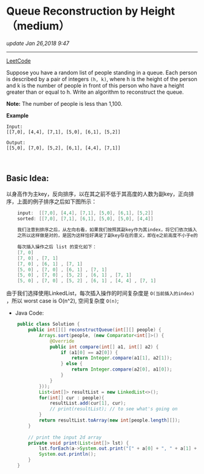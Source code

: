 # Queue Reconstruction by Height （medium）
_update Jan 26,2018 9:47_

---
[LeetCode](https://leetcode.com/problems/queue-reconstruction-by-height/description/)

Suppose you have a random list of people standing in a queue. Each person is described by a pair of integers `(h, k)`, where h is the height of the person and k is the number of people in front of this person who have a height greater than or equal to h. Write an algorithm to reconstruct the queue.

**Note:**
The number of people is less than 1,100.


**Example**
    
    Input:
    [[7,0], [4,4], [7,1], [5,0], [6,1], [5,2]]
    
    Output:
    [[5,0], [7,0], [5,2], [6,1], [4,4], [7,1]]
    
<br>

## Basic Idea:
以身高作为主key，反向排序，以在其之前不低于其高度的人数为副key，正向排序，上面的例子排序之后如下图所示：
```c
    input:  [[7,0], [4,4], [7,1], [5,0], [6,1], [5,2]]
    sorted: [[7,0], [7,1], [6,1], [5,0], [5,0], [4,4]]
    
    我们注意到排序之后，从左向右看，如果我们按照其副key作为其index，将它们依次插入 list，就可得到 result；
    之所以这样做是对的，是因为这样恰好满足了副key存在的意义，即在e之前高度不小于e的数量。
    
    每次插入操作之后 list 的变化如下：
    [7, 0] 
    [7, 0] , [7, 1]  
    [7, 0] , [6, 1] , [7, 1]  
    [5, 0] , [7, 0] , [6, 1] , [7, 1]  
    [5, 0] , [7, 0] , [5, 2] , [6, 1] , [7, 1]  
    [5, 0] , [7, 0] , [5, 2] , [6, 1] , [4, 4] , [7, 1] 
```
由于我们选择使用LinkedList，每次插入操作的时间复杂度是 `O(当前插入的index)` ，所以 worst case is O(n^2), 空间复杂度 `O(n)`;

* Java Code:
```java
    public class Solution {
        public int[][] reconstructQueue(int[][] people) {
            Arrays.sort(people, (new Comparator<int[]>() {
                @Override
                public int compare(int[] a1, int[] a2) {
                    if (a1[0] == a2[0]) {
                        return Integer.compare(a1[1], a2[1]);
                    } else {
                        return Integer.compare(a2[0], a1[0]);
                    }
                }
            }));
            List<int[]> resultList = new LinkedList<>();
            for(int[] cur : people){
                resultList.add(cur[1], cur);
                // print(resultList); // to see what's going on
            }
            return resultList.toArray(new int[people.length][]);
        }
        
        // print the input 2d array
        private void print(List<int[]> lst) {
            lst.forEach(a->System.out.print("[" + a[0] + ", " + a[1] + "] , "));
            System.out.println();
        }
    }
```
    
    
    
    
    
    
    
    
    
    
    
    
    